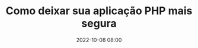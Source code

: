 ---
title: 'Como deixar sua aplicação PHP mais segura'
type: palestra
speakers:
  - Anne Caroline
picture: /assets/images/schedule/anne-caroline-rodrigues-pereira.jpg
linkedin: 
twitter: 
instagram: carol_rodrigues_p
date: '2022-10-08 08:00'
rooms:
  - 2
  - 3
---